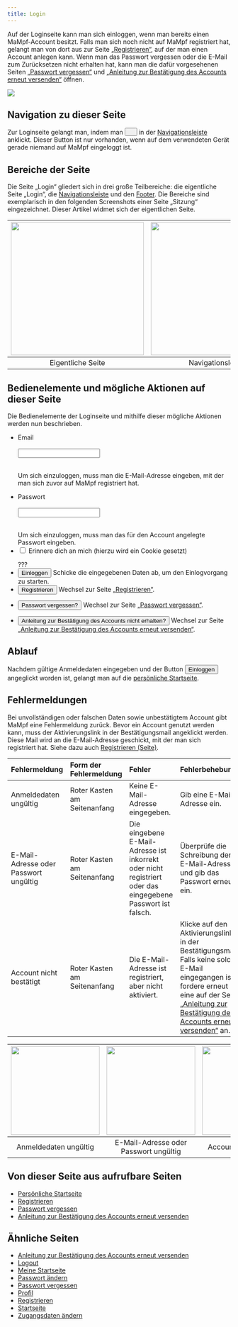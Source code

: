 ```yaml
---
title: Login
---
```


Auf der Loginseite kann man sich einloggen, wenn man bereits einen MaMpf-Account besitzt. Falls man sich noch nicht auf MaMpf registriert hat, gelangt man von dort aus zur Seite [„Registrieren“](registration.md), auf der man einen Account anlegen kann. Wenn man das Passwort vergessen oder die E-Mail zum Zurücksetzen nicht erhalten hat, kann man die dafür vorgesehenen Seiten [„Passwort vergessen“](password-forgotten.md) und [„Anleitung zur Bestätigung des Accounts erneut versenden“](activate-account.md) öffnen.

![](/img/Login_thumb.png)

## Navigation zu dieser Seite
Zur Loginseite gelangt man, indem man <button name="button"><img src="https://media.githubusercontent.com/media/MaMpf-HD/mampf/docs/docs/static/img/sign-in-alt-solid.png" width="12" height="12"/></button> in der [Navigationsleiste](nav-bar.md) anklickt. Dieser Button ist nur vorhanden, wenn auf dem verwendeten Gerät gerade niemand auf MaMpf eingeloggt ist.

## Bereiche der Seite
Die Seite „Login“ gliedert sich in drei große Teilbereiche: die eigentliche Seite „Login“, die [Navigationsleiste](nav-bar.md) und den [Footer](footer.md). Die Bereiche sind exemplarisch in den folgenden Screenshots einer Seite „Sitzung“ eingezeichnet. Dieser Artikel widmet sich der eigentlichen Seite.

|<img src="https://media.githubusercontent.com/media/MaMpf-HD/mampf/docs/docs/static/img/Eigentliche_Seite_keine_Sidebar.png" height="300"/> |<img src="https://media.githubusercontent.com/media/MaMpf-HD/mampf/docs/docs/static/img/Navigationsleiste_keine_Sidebar.png" height="300"/>  | <img src="https://media.githubusercontent.com/media/MaMpf-HD/mampf/docs/docs/static/img/Footer_keine_Sidebar.png" height="300"/>|
|:---: | :---: | :---:|
|Eigentliche Seite|Navigationsleiste|Footer|

## Bedienelemente und mögliche Aktionen auf dieser Seite
Die Bedienelemente der Loginseite und mithilfe dieser mögliche Aktionen werden nun beschrieben.

* <form>
  <p><label for="fname">Email</label><br></br>
  <input type="text" id="fname" name="fname"></input><br></br>
  </p></form>
  Um sich einzuloggen, muss man die E-Mail-Adresse eingeben, mit der man sich zuvor auf MaMpf registriert hat.
* <form>
  <p><label for="fname">Passwort</label><br></br>
  <input type="password" id="fname" name="fname"></input><br></br>
  </p></form>
  Um sich einzuloggen, muss man das für den Account angelegte Passwort eingeben.
* <form>
  <input type="checkbox" id="cook" name="cook"></input>
  <label for="cook"> Erinnere dich an mich (hierzu wird ein Cookie gesetzt)</label>
  </form> ???
* <button name="button">Einloggen</button> Schicke die eingegebenen Daten ab, um den Einlogvorgang zu starten.
* <form action="/mampf/de/docs/registration"><input type="submit" value="Registrieren"/> Wechsel zur Seite <a href="/mampf/de/docs/registration "target="_self">„Registrieren“</a>.</form>
* <form action="/mampf/de/docs/password-forgotten"><input type="submit" value="Passwort vergessen?"/> Wechsel zur Seite <a href="/mampf/de/docs/password-forgotten "target="_self">„Passwort vergessen“</a>.</form>
* <form action="/mampf/de/docs/activate-account"><input type="submit" value="Anleitung zur Bestätigung des Accounts nicht erhalten?"/> Wechsel zur Seite <a href="/mampf/de/docs/activate-account "target="_self">„Anleitung zur Bestätigung des Accounts erneut versenden“</a>.</form>

## Ablauf
Nachdem gültige Anmeldedaten eingegeben und der Button <a href="/mampf/de/docs/my-home-page" target="_self"><button name="button">Einloggen</button></a> angeglickt worden ist, gelangt man auf die [persönliche Startseite](my-home-page.md).

## Fehlermeldungen
Bei unvollständigen oder falschen Daten sowie unbestätigtem Account gibt MaMpf eine Fehlermeldung zurück. Bevor ein Account genutzt werden kann, muss der Aktivierungslink in der Bestätigungsmail angeklickt werden. Diese Mail wird an die E-Mail-Adresse geschickt, mit der man sich registriert hat. Siehe dazu auch [Registrieren (Seite)](registration.md).

| **Fehlermeldung** | **Form der Fehlermeldung** | **Fehler** | **Fehlerbehebung** |
|:------------------ |:--------------------| :--------------------|:-----------------|
| Anmeldedaten ungültig | Roter Kasten am Seitenanfang | Keine E-Mail-Adresse eingegeben. | Gib eine E-Mail-Adresse ein. |
| E-Mail-Adresse oder Passwort ungültig | Roter Kasten am Seitenanfang | Die eingebene E-Mail-Adresse ist inkorrekt oder nicht registriert oder das eingegebene Passwort ist falsch. | Überprüfe die Schreibung der E-Mail-Adresse und gib das Passwort erneut ein. |
|Account nicht bestätigt | Roter Kasten am Seitenanfang | Die E-Mail-Adresse ist registriert, aber nicht aktiviert. | Klicke auf den Aktivierungslink in der Bestätigungsmail. Falls keine solche E-Mail eingegangen ist, fordere erneut eine auf der Seite [„Anleitung zur Bestätigung des Accounts erneut versenden“](activate-account.md) an. |

|<img src="https://media.githubusercontent.com/media/MaMpf-HD/mampf/docs/docs/static/img/Login_ungueltige_Anmeldedaten.png" height="200"/> |<img src="https://media.githubusercontent.com/media/MaMpf-HD/mampf/docs/docs/static/img/Login_Mail_PW_ungueltig.png" height="200"/>  | <img src="https://media.githubusercontent.com/media/MaMpf-HD/mampf/docs/docs/static/img/Account_nicht_bestaetigt.png" height="200"/>|
|:---: | :---: | :---:|
|Anmeldedaten ungültig|E-Mail-Adresse oder Passwort ungültig |Account nicht bestätigt |

## Von dieser Seite aus aufrufbare Seiten
* [Persönliche Startseite](my-home-page.md)
* [Registrieren](registration.md)
* [Passwort vergessen](password-forgotten.md)
* [Anleitung zur Bestätigung des Accounts erneut versenden](activate-account.md)

## Ähnliche Seiten
* [Anleitung zur Bestätigung des Accounts erneut versenden](activate-account.md)
* [Logout](logout.md)
* [Meine Startseite](my-home-page.md)
* [Passwort ändern](change-password.md)
* [Passwort vergessen](password-forgotten.md)
* [Profil](profile.md)
* [Registrieren](registration.md)
* [Startseite](home-page.md)
* [Zugangsdaten ändern](change-login-data.md)
